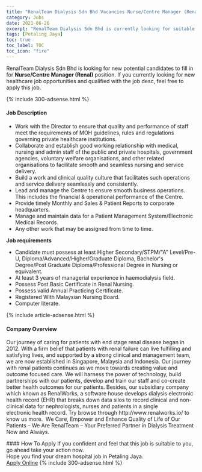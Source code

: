```yaml
---
title: "RenalTeam Dialysis Sdn Bhd Vacancies Nurse/Centre Manager (Renal)" 
category: Jobs 
date: 2021-06-26 
excerpt: "RenalTeam Dialysis Sdn Bhd is currently looking for suitable person to fill in the Nurse/Centre Manager (Renal) which positioned at Petaling Jaya" 
tags: [Petaling Jaya] 
toc: true 
toc_label: TOC 
toc_icon: "fire" 
--- 
```


<p>RenalTeam Dialysis Sdn Bhd is looking for new potential candidates to fill in for <b>Nurse/Centre Manager (Renal)</b> position. If you currently looking for new healthcare job opportunities and qualified with the job desc, feel free to apply this job.
</p>{% include 300-adsense.html %} 
<div><div><h4>Job Description</h4></div><div><div><span><div><ul><li>Work with the Director to ensure that quality and performance of staff meet the requirements of MOH guidelines, rules and regulations governing private healthcare institutions.</li><li>Collaborate and establish good working relationship with medical, nursing and admin staff of the public and private hospitals, government agencies, voluntary welfare organisations, and other related organisations to facilitate smooth and seamless nursing and service delivery.</li><li>Build a work and clinical quality culture that facilitates such operations and service delivery seamlessly and consistently.</li><li>Lead and manage the Centre to ensure smooth business operations. This includes the financial &amp; operational performance of the Centre.</li><li>Provide timely Monthly and Sales &amp; Patient Reports to corporate headquarters.</li><li>Manage and maintain data for a Patient Management System/Electronic Medical Records.</li><li>Any other work that may be assigned from time to time.</li></ul><p><strong>Job requirements</strong></p><ul><li>Candidate must possess at least Higher Secondary/STPM/"A" Level/Pre-U, Diploma/Advanced/Higher/Graduate Diploma, Bachelor's Degree/Post Graduate Diploma/Professional Degree in Nursing or equivalent.</li><li>At least 3 years of managerial experience in haemodialysis field.</li><li>Possess Post Basic&#160;Certificate in&#160;Renal<strong>&#160;</strong>Nursing.</li><li>Possess valid Annual Practicing Certificate.</li><li>Registered With Malaysian Nursing Board.</li><li>Computer literate.</li></ul></div></span></div></div></div> 
{% include article-adsense.html %} 
<div><div><h4>Company Overview</h4></div><div><div><span><div><p>Our journey of caring for patients with end stage renal disease began in 2012. With a firm belief that patients with renal failure can live fulfilling and satisfying lives, and supported by a strong clinical and management team, we are now established in Singapore, Malaysia and Indonesia. Our journey with renal patients continues as we move towards creating value and outcome focused care. We will harness the power of technology, build partnerships with our patients, develop and train our staff and co-create better health outcomes for our patients.&#160;Besides, our subsidiary company which known as RenalWorks, a software house develops dialysis electronic health record (EHR) that breaks&#160;down data silos to record clinical and non-clinical data&#160;for nephrologists, nurses and patients in a single electronic&#160;health record. Try browse through http://www.renalworks.io/ to know us more.&#160;&#160;We Care, Empower and Enhance Quality of Life of Our Patients &#8211; We Are RenalTeam &#8211; Your Preferred Partner in Dialysis Treatment Now and Always.</p></div></span></div></div></div> 
#### How To Apply 
If you confident and feel that this job is suitable to you, go ahead take your action now. <br/> 
Hope you find your dream hospital job in Petaling Jaya. <br/> 
<a href="https://www.jobstreet.com.my/en/job/nurse-centre-manager-renal-4599560?jobId=jobstreet-my-job-4599560" class="btn btn--warning" target="_blank" rel="nofollow noopenner">Apply Online</a> 
{% include 300-adsense.html %} 